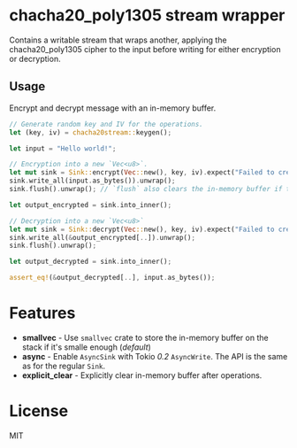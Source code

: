 # chacha20_poly1305 stream wrapper
Contains a writable stream that wraps another, applying the chacha20_poly1305 cipher to the input before writing for either encryption or decryption.

## Usage
Encrypt and decrypt message with an in-memory buffer.
```rust
// Generate random key and IV for the operations.
let (key, iv) = chacha20stream::keygen();

let input = "Hello world!";

// Encryption into a new `Vec<u8>`.
let mut sink = Sink::encrypt(Vec::new(), key, iv).expect("Failed to create encryptor");
sink.write_all(input.as_bytes()).unwrap();
sink.flush().unwrap(); // `flush` also clears the in-memory buffer if there is left over data in it.

let output_encrypted = sink.into_inner();

// Decryption into a new `Vec<u8>`
let mut sink = Sink::decrypt(Vec::new(), key, iv).expect("Failed to create decryptor");
sink.write_all(&output_encrypted[..]).unwrap();
sink.flush().unwrap();

let output_decrypted = sink.into_inner();

assert_eq!(&output_decrypted[..], input.as_bytes());
```

# Features
* **smallvec** - Use `smallvec` crate to store the in-memory buffer on the stack if it's smalle enough (*default*)
* **async** - Enable `AsyncSink` with Tokio *0.2* `AsyncWrite`. The API is the same as for the regular `Sink`.
* **explicit_clear** - Explicitly clear in-memory buffer after operations.

# License
MIT
